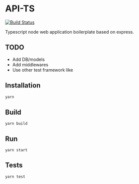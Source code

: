 # API-TS

[![Build Status](https://travis-ci.com/javilobo8/api-ts.svg?branch=master)](https://travis-ci.com/javilobo8/api-ts)

Typescript node web application boilerplate based on express.

## TODO

* Add DB/models
* Add middlewares
* Use other test framework like

## Installation

```bash
yarn
```

## Build

```
yarn build
```

## Run

```
yarn start
```

## Tests

```
yarn test
```
